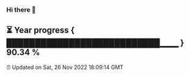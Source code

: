 ### Hi there 👋
⏳ Year progress { ███████████████████████████▁▁▁ } 90.34 %
---
⏰ Updated on Sat, 26 Nov 2022 18:09:14 GMT

